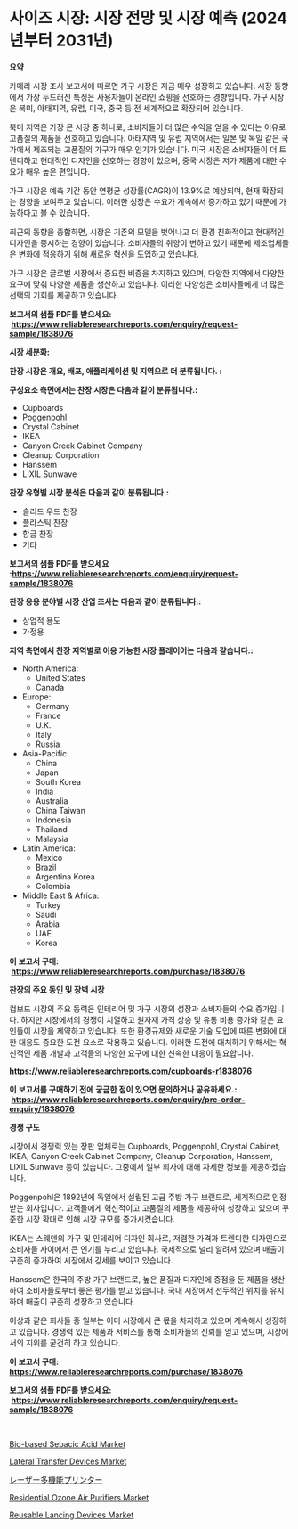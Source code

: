 <p><h1>사이즈 시장: 시장 전망 및 시장 예측 (2024년부터 2031년)</h1></p><p><strong>요약</strong></p>
<p><p>카메라 시장 조사 보고서에 따르면 가구 시장은 지금 매우 성장하고 있습니다. 시장 동향에서 가장 두드러진 특징은 사용자들이 온라인 쇼핑을 선호하는 경향입니다. 가구 시장은 북미, 아태지역, 유럽, 미국, 중국 등 전 세계적으로 확장되어 있습니다.</p><p>북미 지역은 가장 큰 시장 중 하나로, 소비자들이 더 많은 수익을 얻을 수 있다는 이유로 고품질의 제품을 선호하고 있습니다. 아태지역 및 유럽 지역에서는 일본 및 독일 같은 국가에서 제조되는 고품질의 가구가 매우 인기가 있습니다. 미국 시장은 소비자들이 더 트렌디하고 현대적인 디자인을 선호하는 경향이 있으며, 중국 시장은 저가 제품에 대한 수요가 매우 높은 편입니다.</p><p>가구 시장은 예측 기간 동안 연평균 성장률(CAGR)이 13.9%로 예상되며, 현재 확장되는 경향을 보여주고 있습니다. 이러한 성장은 수요가 계속해서 증가하고 있기 때문에 가능하다고 볼 수 있습니다.</p><p>최근의 동향을 종합하면, 시장은 기존의 모델을 벗어나고 더 환경 친화적이고 현대적인 디자인을 중시하는 경향이 있습니다. 소비자들의 취향이 변하고 있기 때문에 제조업체들은 변화에 적응하기 위해 새로운 혁신을 도입하고 있습니다.</p><p>가구 시장은 글로벌 시장에서 중요한 비중을 차지하고 있으며, 다양한 지역에서 다양한 요구에 맞춰 다양한 제품을 생산하고 있습니다. 이러한 다양성은 소비자들에게 더 많은 선택의 기회를 제공하고 있습니다.</p></p>
<p><strong>보고서의 샘플 PDF를 받으세요: &nbsp;<a href="https://www.reliableresearchreports.com/enquiry/request-sample/1838076">https://www.reliableresearchreports.com/enquiry/request-sample/1838076</a></strong></p>
<p><strong>시장 세분화:</strong></p>
<p><strong> 찬장 시장은 개요, 배포, 애플리케이션 및 지역으로 더 분류됩니다. :</strong></p>
<p><strong>구성요소 측면에서는 찬장 시장은 다음과 같이 분류됩니다.:</strong></p>
<p><ul><li>Cupboards</li><li>Poggenpohl</li><li>Crystal Cabinet</li><li>IKEA</li><li>Canyon Creek Cabinet Company</li><li>Cleanup Corporation</li><li>Hanssem</li><li>LIXIL Sunwave</li></ul></p>
<p><strong> 찬장 유형별 시장 분석은 다음과 같이 분류됩니다.:</strong></p>
<p><ul><li>솔리드 우드 찬장</li><li>플라스틱 찬장</li><li>합금 찬장</li><li>기타</li></ul></p>
<p><strong>보고서의 샘플 PDF를 받으세요 :<a href="https://www.reliableresearchreports.com/enquiry/request-sample/1838076">https://www.reliableresearchreports.com/enquiry/request-sample/1838076</a></strong></p>
<p><strong> 찬장 응용 분야별 시장 산업 조사는 다음과 같이 분류됩니다.:</strong></p>
<p><ul><li>상업적 용도</li><li>가정용</li></ul></p>
<p><strong>지역 측면에서 찬장 지역별로 이용 가능한 시장 플레이어는 다음과 같습니다.:</strong></p>
<p><ul>
    <li>
        North America:
        <ul>
            <li>United States</li>
            <li>Canada</li>
        </ul>
    </li>
    <li>
        Europe:
        <ul>
            <li>Germany</li>
            <li>France</li>
            <li>U.K.</li>
            <li>Italy</li>
            <li>Russia</li>
        </ul>
    </li>
    <li>
        Asia-Pacific:
        <ul>
            <li>China</li>
            <li>Japan</li>
            <li>South Korea</li>
            <li>India</li>
            <li>Australia</li>
            <li>China Taiwan</li>
            <li>Indonesia</li>
            <li>Thailand</li>
            <li>Malaysia</li>
        </ul>
    </li>
    <li>
        Latin America:
        <ul>
            <li>Mexico</li>
            <li>Brazil</li>
            <li>Argentina Korea</li>
            <li>Colombia</li>
        </ul>
    </li>
    <li>
        Middle East & Africa:
        <ul>
            <li>Turkey</li>
            <li>Saudi</li>
            <li>Arabia</li>
            <li>UAE</li>
            <li>Korea</li>
        </ul>
    </li>
    </ul></p>
<p><strong>이 보고서 구매: &nbsp;<a href="https://www.reliableresearchreports.com/purchase/1838076">https://www.reliableresearchreports.com/purchase/1838076</a></strong></p>
<p><strong>찬장의 주요 동인 및 장벽 시장</strong></p>
<p><p>컵보드 시장의 주요 동력은 인테리어 및 가구 시장의 성장과 소비자들의 수요 증가입니다. 하지만 시장에서의 경쟁이 치열하고 원자재 가격 상승 및 유통 비용 증가와 같은 요인들이 시장을 제약하고 있습니다. 또한 환경규제와 새로운 기술 도입에 따른 변화에 대한 대응도 중요한 도전 요소로 작용하고 있습니다. 이러한 도전에 대처하기 위해서는 혁신적인 제품 개발과 고객들의 다양한 요구에 대한 신속한 대응이 필요합니다.</p></p>
<p><strong><a href="https://www.reliableresearchreports.com/cupboards-r1838076">https://www.reliableresearchreports.com/cupboards-r1838076</a></strong></p>
<p><strong>이 보고서를 구매하기 전에 궁금한 점이 있으면 문의하거나 공유하세요.: &nbsp;<a href="https://www.reliableresearchreports.com/enquiry/pre-order-enquiry/1838076">https://www.reliableresearchreports.com/enquiry/pre-order-enquiry/1838076</a></strong></p>
<p><strong>경쟁 구도</strong></p>
<p><p>시장에서 경쟁력 있는 장판 업체로는 Cupboards, Poggenpohl, Crystal Cabinet, IKEA, Canyon Creek Cabinet Company, Cleanup Corporation, Hanssem, LIXIL Sunwave 등이 있습니다. 그중에서 일부 회사에 대해 자세한 정보를 제공하겠습니다.</p><p>Poggenpohl은 1892년에 독일에서 설립된 고급 주방 가구 브랜드로, 세계적으로 인정받는 회사입니다. 고객들에게 혁신적이고 고품질의 제품을 제공하여 성장하고 있으며 꾸준한 시장 확대로 인해 시장 규모를 증가시켰습니다.</p><p>IKEA는 스웨덴의 가구 및 인테리어 디자인 회사로, 저렴한 가격과 트렌디한 디자인으로 소비자들 사이에서 큰 인기를 누리고 있습니다. 국제적으로 널리 알려져 있으며 매출이 꾸준히 증가하여 시장에서 강세를 보이고 있습니다.</p><p>Hanssem은 한국의 주방 가구 브랜드로, 높은 품질과 디자인에 중점을 둔 제품을 생산하여 소비자들로부터 좋은 평가를 받고 있습니다. 국내 시장에서 선두적인 위치를 유지하며 매출이 꾸준히 성장하고 있습니다.</p><p>이상과 같은 회사들 중 일부는 이미 시장에서 큰 몫을 차지하고 있으며 계속해서 성장하고 있습니다. 경쟁력 있는 제품과 서비스를 통해 소비자들의 신뢰를 얻고 있으며, 시장에서의 지위를 굳건히 하고 있습니다.</p></p>
<p><strong>이 보고서 구매: &nbsp; <a href="https://www.reliableresearchreports.com/purchase/1838076">https://www.reliableresearchreports.com/purchase/1838076</a></strong></p>
<p><strong>보고서의 샘플 PDF를 받으세요: &nbsp;<a href="https://www.reliableresearchreports.com/enquiry/request-sample/1838076">https://www.reliableresearchreports.com/enquiry/request-sample/1838076</a></strong><strong></strong></p>
<p>&nbsp;</p>
<p><p><a href="https://www.linkedin.com/pulse/bio-based-sebacic-acid-market-size-focuses-dynamics-in-depth-lmkse?trackingId=1eG5Hskdnuf7shvnySNGuA%3D%3D">Bio-based Sebacic Acid Market</a></p><p><a href="https://github.com/suaretopek9/Market-Research-Report-List-2/blob/main/lateral-transfer-devices-market.md">Lateral Transfer Devices Market</a></p><p><a href="https://github.com/lily-u-genius/Market-Research-Report-List-1/blob/main/802788623446.md">レーザー多機能プリンター</a></p><p><a href="https://www.linkedin.com/pulse/residential-ozone-air-purifiers-market-research-report-reveals-kfjie?trackingId=Pg2e1uqWDqbC%2Bp4EBscphg%3D%3D">Residential Ozone Air Purifiers Market</a></p><p><a href="https://github.com/moyahfrancoestellec51j635wcx/Market-Research-Report-List-2/blob/main/reusable-lancing-devices-market.md">Reusable Lancing Devices Market</a></p></p>